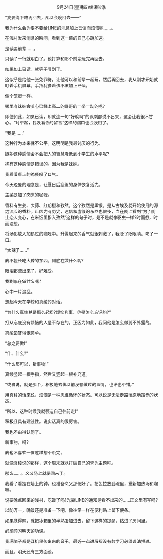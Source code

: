 <p align="center">9月24日(星期四)绫濑沙季</p>

“我要绕下路再回去，所以会晚回去——”

我为什么会为要不要给LINE的消息加上已读而烦恼呢……。

在浅村发来消息的瞬间，看到这一幕的自己心跳加速。

是读卖前辈……。

只读了一行就明白了。他打算和那个前辈玩完再回去。

如果加上已读，就等于看到了。

这似乎是给他一张免罪符，让他可以和前辈一起玩，然后再回去，我从刚才开始就盯着手机屏幕，手指犹豫着该不该加上已读。

像个笨蛋一样。

哪里有妹妹会关心已经上高二的哥哥的一举一动的呢?

即便如此，如果已读，却就连一句“好晚啊”的讽刺都说不出来，这会让我很不甘心。“对不起，我没看你的留言”这样的借口也会没用了。

“我是……”

这种行为本来就不公平。这明明是我最讨厌的行为。

嫉妒这种感情会不会把人的智慧降低到小学生的水平呢?

抱有这种感情是错误的。因为我是妹妹。

我看着桌上的晚餐叹了口气。

今天晚餐的理念是，让夏日后疲惫的身体恢复活力。

主菜是加了肉末的咖喱。

香料有生姜、大蒜、红胡椒和孜然。这个孜然是熏银。是从古埃及就开始使用的源远流长的香料。正因为有历史，迷信和虚假的东西也很多，当在网上看到“为了防止恋人变心，在米饭里掺入孜然”这样的句子时，是不是就像驱虫一样?时而想，时而没想。

将汤匙放入加热过的咖喱中。升腾起来的香气就很刺激了，我眨了眨眼睛。吃了一口。

“太辣了……”

我不擅长吃太辣的东西，到底在做什么呢?

眼泪都流出来了，好难受。

我到底在做什么呢?

心中一片混乱。

想起今天在学校和真绫的对话。

“为什么真绫总是那么轻松?烦恼的事，你是怎么忘记的?”

打从心底没有烦恼的人是不存在的。正因为如此，我问他是怎么做到不外露的。

真绫回答得很简单。

“总之要做!”

“什、什么?”

“什么都可以，新事物!”

真绫竖起一根手指，然后又竖起一根补充道。

“或者说，就是那个，积极地去做以前没有做过的事情，也许也不错。”

用真绫的话来说，烦恼是一种思维循环的状态。可以说是无法走路而原地踏步的状态。

“所以，这种时候我就强迫自己往前走!”

积极且具有建设性。说实话真的很厉害。

我也不由得认同了。

新事物，吗?

我也不喜欢一直这样想个没完。

就像真绫说的那样，这个周末就以打破自己的壳为主题吧。

那么……。义父马上就要回来了。

我看了看挂在墙上的钟。也准备义父那份好了。把色拉放到碗里，重新加热汤和咖喱。

说要晚点回来的浅村，吃饭了吗?光靠LINE的通知是看不出来的……正文里有写吗?

以防万一，晚饭还是准备一下吧。像往常一样在便利贴上留下便条。

如果觉得辣，就把冰箱里的半熟蛋加进去，留下这样的提醒，钻进了房间里。

必须预习明天的功课。

我满脑子都是耳机里传出来的音乐，最近一点进展都没有的学习必须设法推进。

而且，明天还有三方面谈。

